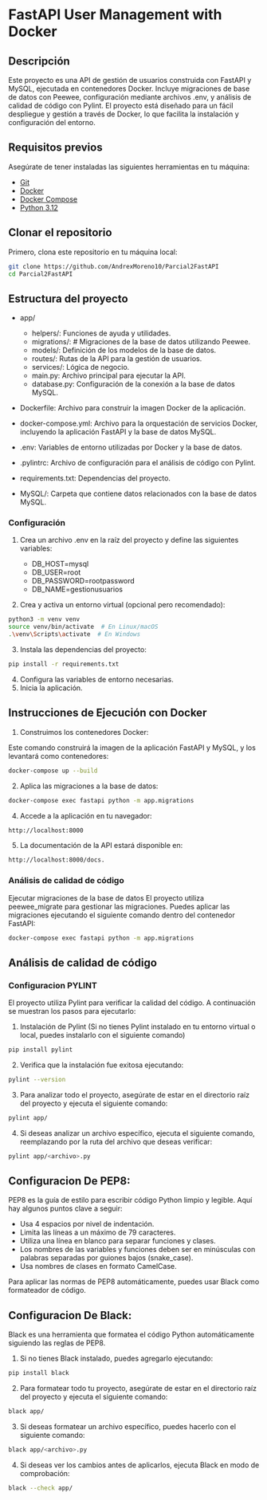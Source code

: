 # FastAPI User Management with Docker

## Descripción

Este proyecto es una API de gestión de usuarios construida con FastAPI y MySQL, ejecutada en contenedores Docker. Incluye migraciones de base de datos con Peewee, configuración mediante archivos .env, y análisis de calidad de código con Pylint. El proyecto está diseñado para un fácil despliegue y gestión a través de Docker, lo que facilita la instalación y configuración del entorno.


## Requisitos previos

Asegúrate de tener instaladas las siguientes herramientas en tu máquina:

- [Git](https://git-scm.com/)
- [Docker](https://www.docker.com/)
- [Docker Compose](https://docs.docker.com/compose/install/)
- [Python 3.12](https://www.python.org/)

## Clonar el repositorio

Primero, clona este repositorio en tu máquina local:

```bash
git clone https://github.com/AndrexMoreno10/Parcial2FastAPI
cd Parcial2FastAPI
```


## Estructura del proyecto

- app/
  - helpers/: Funciones de ayuda y utilidades.
  - migrations/: # Migraciones de la base de datos utilizando Peewee.
  - models/: Definición de los modelos de la base de datos.
  - routes/: Rutas de la API para la gestión de usuarios.
  - services/: Lógica de negocio.
  - main.py: Archivo principal para ejecutar la API.
  - database.py: Configuración de la conexión a la base de datos MySQL.
  
- Dockerfile: Archivo para construir la imagen Docker de la aplicación.
- docker-compose.yml: Archivo para la orquestación de servicios Docker, incluyendo la aplicación FastAPI y la base de datos MySQL.
- .env: Variables de entorno utilizadas por Docker y la base de datos.
- .pylintrc: Archivo de configuración para el análisis de código con Pylint.
- requirements.txt: Dependencias del proyecto.
- MySQL/: Carpeta que contiene datos relacionados con la base de datos MySQL.


### Configuración

1. Crea un archivo .env en la raíz del proyecto y define las siguientes variables:
   - DB_HOST=mysql
   - DB_USER=root
   - DB_PASSWORD=rootpassword
   - DB_NAME=gestionusuarios


2. Crea y activa un entorno virtual (opcional pero recomendado):
```bash
python3 -m venv venv
source venv/bin/activate  # En Linux/macOS
.\venv\Scripts\activate  # En Windows
```
3. Instala las dependencias del proyecto:
```bash
pip install -r requirements.txt
```
4. Configura las variables de entorno necesarias.
5. Inicia la aplicación.


## Instrucciones de Ejecución con Docker

1. Construimos los contenedores Docker: 

Este comando construirá la imagen de la aplicación FastAPI y MySQL, y los levantará como contenedores:
```bash
docker-compose up --build
```
2. Aplica las migraciones a la base de datos:
```bash
docker-compose exec fastapi python -m app.migrations
```
4. Accede a la aplicación en tu navegador:
```bash
http://localhost:8000
```
5. La documentación de la API estará disponible en:
```bash
http://localhost:8000/docs.
```

### Análisis de calidad de código

Ejecutar migraciones de la base de datos
El proyecto utiliza peewee_migrate para gestionar las migraciones. Puedes aplicar las migraciones ejecutando el siguiente comando dentro del contenedor FastAPI:
```bash
docker-compose exec fastapi python -m app.migrations
```
    
## Análisis de calidad de código

###  Configuracion PYLINT 
El proyecto utiliza Pylint para verificar la calidad del código. A continuación se muestran los pasos para ejecutarlo:


1. Instalación de Pylint (Si no tienes Pylint instalado en tu entorno virtual o local, puedes instalarlo con el siguiente comando)
```bash
pip install pylint
```

2. Verifica que la instalación fue exitosa ejecutando:
```bash
pylint --version
```

3. Para analizar todo el proyecto, asegúrate de estar en el directorio raíz del proyecto y ejecuta el siguiente comando:
```bash
pylint app/
```
4. Si deseas analizar un archivo específico, ejecuta el siguiente comando, reemplazando <archivo> por la ruta del archivo que deseas verificar:
```bash
pylint app/<archivo>.py
```

## Configuracion De PEP8:
PEP8 es la guía de estilo para escribir código Python limpio y legible. Aquí hay algunos puntos clave a seguir:

 - Usa 4 espacios por nivel de indentación.
 - Limita las líneas a un máximo de 79 caracteres.
 - Utiliza una línea en blanco para separar funciones y clases.
 - Los nombres de las variables y funciones deben ser en minúsculas con palabras separadas por guiones bajos (snake_case).
 - Usa nombres de clases en formato CamelCase.
   
Para aplicar las normas de PEP8 automáticamente, puedes usar Black como formateador de código.

## Configuracion De Black:
Black es una herramienta que formatea el código Python automáticamente siguiendo las reglas de PEP8.

1. Si no tienes Black instalado, puedes agregarlo ejecutando:
```bash
pip install black
```
2. Para formatear todo tu proyecto, asegúrate de estar en el directorio raíz del proyecto y ejecuta el siguiente comando:
```bash
black app/
```
3. Si deseas formatear un archivo específico, puedes hacerlo con el siguiente comando:
```bash
black app/<archivo>.py
```
4. Si deseas ver los cambios antes de aplicarlos, ejecuta Black en modo de comprobación:
```bash
black --check app/
```

